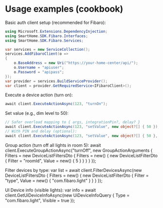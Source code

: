 # Usage examples (cookbook)

Basic auth client setup (recommended for Fibaro):

```csharp
using Microsoft.Extensions.DependencyInjection;
using SmartHome.SDK.Fibaro.Interfaces;
using SmartHome.SDK.Fibaro.Services;

var services = new ServiceCollection();
services.AddFibaroClient(o =>
{
    o.BaseAddress = new Uri("https://your-home-center/api/");
    o.Username = "apiuser";
    o.Password = "apipass";
});
var provider = services.BuildServiceProvider();
var client = provider.GetRequiredService<IFibaroClient>();
```

Execute a device action (turn on):

```csharp
await client.ExecuteActionAsync(123, "turnOn");
```

Set value (e.g., dim level to 50):

```csharp
// Safer overload mapping to { args, integrationPin?, delay? }
await client.ExecuteActionAsync(123, "setValue", new object?[] { 50 });
// With PIN and delay (optional):
await client.ExecuteActionAsync(123, "setValue", new object?[] { 50 }, integrationPin: "1234", delaySeconds: 30);
```

Group action (turn off all lights in room 5):
await client.ExecuteGroupActionAsync("turnOff", new GroupActionArguments
{
    Filters = new DeviceListFiltersDto
    {
        Filters = new() { new DeviceListFilterDto { Filter = "roomId", Value = new() { 5 } } }
    }
});

Filter devices by type:
var list = await client.FilterDevicesAsync(new DeviceListFiltersDto
{
    Filters = new() { new DeviceListFilterDto { Filter = "type", Value = new() { "com.fibaro.light" } } }
});

UI Device info (visible lights):
var info = await client.GetUiDeviceInfoAsync(new UiDeviceInfoQuery
{
    Type = "com.fibaro.light",
    Visible = true
});
